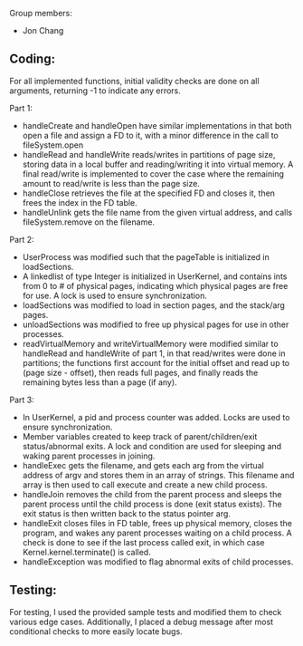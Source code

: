 Group members: 
- Jon Chang


Coding:
-----------
For all implemented functions, initial validity checks are done on all arguments, returning -1 to indicate any errors.

Part 1:
- handleCreate and handleOpen have similar implementations in that both open a file and assign a FD to it,
with a minor difference in the call to fileSystem.open
- handleRead and handleWrite reads/writes in partitions of page size, storing data in a local buffer and reading/writing it into virtual memory.
A final read/write is implemented to cover the case where the remaining amount to read/write is less than the page size.
- handleClose retrieves the file at the specified FD and closes it, then frees the index in the FD table.
- handleUnlink gets the file name from the given virtual address, and calls fileSystem.remove on the filename.

Part 2:
- UserProcess was modified such that the pageTable is initialized in loadSections. 
- A linkedlist of type Integer is initialized in UserKernel, and contains ints from 0 to # of physical pages, indicating which 
physical pages are free for use. A lock is used to ensure synchronization.
- loadSections was modified to load in section pages, and the stack/arg pages.
- unloadSections was modified to free up physical pages for use in other processes.
- readVirtualMemory and writeVirtualMemory were modified similar to handleRead and handleWrite of part 1, in that read/writes were done
in partitions; the functions first account for the initial offset and read up to (page size - offset), then reads full pages, and finally
reads the remaining bytes less than a page (if any).

Part 3:
- In UserKernel, a pid and process counter was added. Locks are used to ensure synchronization. 
- Member variables created to keep track of parent/children/exit status/abnormal exits. A lock and condition are used for sleeping and waking
parent processes in joining. 
- handleExec gets the filename, and gets each arg from the virtual address of argv and stores them in an array of strings. This filename and array 
is then used to call execute and create a new child process. 
- handleJoin removes the child from the parent process and sleeps the parent process until the child process is done (exit status exists).
The exit status is then written back to the status pointer arg.
- handleExit closes files in FD table, frees up physical memory, closes the program, and wakes any parent processes waiting on a child
process. A check is done to see if the last process called exit, in which case Kernel.kernel.terminate() is called. 
- handleException was modified to flag abnormal exits of child processes.

Testing:
-----------
For testing, I used the provided sample tests and modified them to check various edge cases. Additionally, I placed a debug message after most 
conditional checks to more easily locate bugs.



